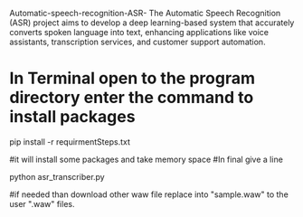  Automatic-speech-recognition-ASR-
The Automatic Speech Recognition (ASR) project aims to develop a deep learning-based system that accurately converts spoken language into text, enhancing applications like voice assistants, transcription services, and customer support automation.


# In Terminal open to the program directory enter the command to install packages


pip install -r requirmentSteps.txt


#it will install some packages and take memory space
#In final give a line 


python asr_transcriber.py


#if needed than download other waw file replace into "sample.waw" to the user ".waw" files. 
